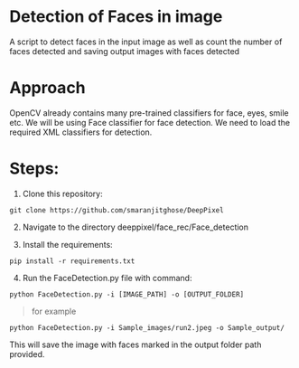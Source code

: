 # Detection of Faces in image

A script to detect faces in the input image as well as count the number of faces detected and saving output images with faces detected 

# Approach

OpenCV already contains many pre-trained classifiers for face, eyes, smile etc. We will be using Face classifier for face detection. We need to load the required XML classifiers for detection.

# Steps:

1) Clone this repository:
```
git clone https://github.com/smaranjitghose/DeepPixel
```

2) Navigate to the directory deeppixel/face_rec/Face_detection


3) Install the requirements:
```
pip install -r requirements.txt 
```

4) Run the FaceDetection.py file with command:

```
python FaceDetection.py -i [IMAGE_PATH] -o [OUTPUT_FOLDER]

```
> for example
```
python FaceDetection.py -i Sample_images/run2.jpeg -o Sample_output/ 
```

This will save the image with faces marked in the output folder path provided.

